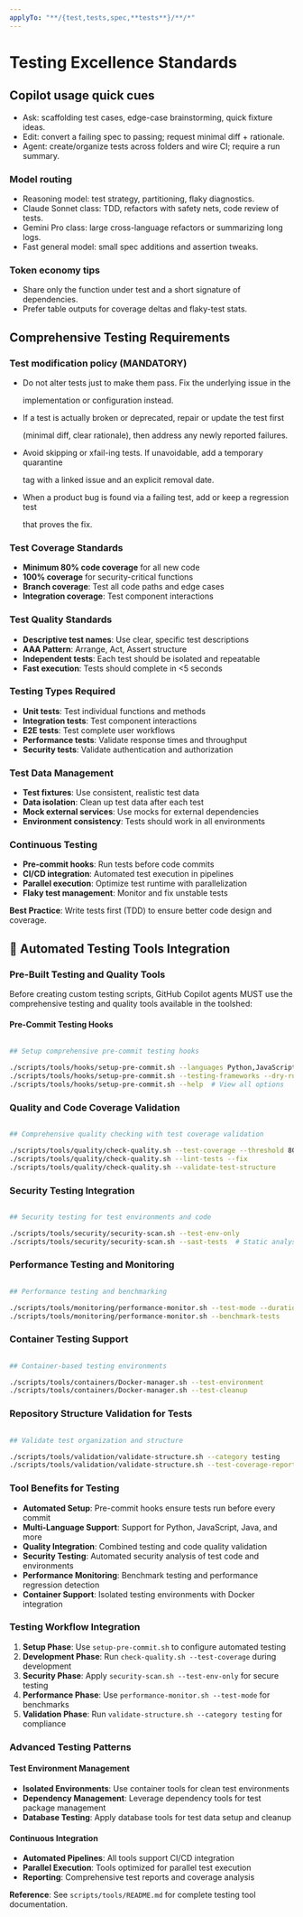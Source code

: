```yaml
---
applyTo: "**/{test,tests,spec,**tests**}/**/*"
---
```


# Testing Excellence Standards

## Copilot usage quick cues

- Ask: scaffolding test cases, edge-case brainstorming, quick fixture ideas.
- Edit: convert a failing spec to passing; request minimal diff + rationale.
- Agent: create/organize tests across folders and wire CI; require a run summary.

### Model routing

- Reasoning model: test strategy, partitioning, flaky diagnostics.
- Claude Sonnet class: TDD, refactors with safety nets, code review of tests.
- Gemini Pro class: large cross-language refactors or summarizing long logs.
- Fast general model: small spec additions and assertion tweaks.

### Token economy tips

- Share only the function under test and a short signature of dependencies.
- Prefer table outputs for coverage deltas and flaky-test stats.

## Comprehensive Testing Requirements

### Test modification policy (MANDATORY)

- Do not alter tests just to make them pass. Fix the underlying issue in the

  implementation or configuration instead.

- If a test is actually broken or deprecated, repair or update the test first

  (minimal diff, clear rationale), then address any newly reported failures.

- Avoid skipping or xfail-ing tests. If unavoidable, add a temporary quarantine

  tag with a linked issue and an explicit removal date.

- When a product bug is found via a failing test, add or keep a regression test

  that proves the fix.

### Test Coverage Standards

- **Minimum 80% code coverage** for all new code
- **100% coverage** for security-critical functions
- **Branch coverage**: Test all code paths and edge cases
- **Integration coverage**: Test component interactions

### Test Quality Standards

- **Descriptive test names**: Use clear, specific test descriptions
- **AAA Pattern**: Arrange, Act, Assert structure
- **Independent tests**: Each test should be isolated and repeatable
- **Fast execution**: Tests should complete in <5 seconds

### Testing Types Required

- **Unit tests**: Test individual functions and methods
- **Integration tests**: Test component interactions
- **E2E tests**: Test complete user workflows
- **Performance tests**: Validate response times and throughput
- **Security tests**: Validate authentication and authorization

### Test Data Management

- **Test fixtures**: Use consistent, realistic test data
- **Data isolation**: Clean up test data after each test
- **Mock external services**: Use mocks for external dependencies
- **Environment consistency**: Tests should work in all environments

### Continuous Testing

- **Pre-commit hooks**: Run tests before code commits
- **CI/CD integration**: Automated test execution in pipelines
- **Parallel execution**: Optimize test runtime with parallelization
- **Flaky test management**: Monitor and fix unstable tests

**Best Practice**: Write tests first (TDD) to ensure better code design and coverage.

## 🧰 Automated Testing Tools Integration

### Pre-Built Testing and Quality Tools

Before creating custom testing scripts, GitHub Copilot agents MUST use the
comprehensive testing and quality tools available in the toolshed:

#### Pre-Commit Testing Hooks

```bash

## Setup comprehensive pre-commit testing hooks

./scripts/tools/hooks/setup-pre-commit.sh --languages Python,JavaScript,java
./scripts/tools/hooks/setup-pre-commit.sh --testing-frameworks --dry-run
./scripts/tools/hooks/setup-pre-commit.sh --help  # View all options
```

### Quality and Code Coverage Validation

```bash

## Comprehensive quality checking with test coverage validation

./scripts/tools/quality/check-quality.sh --test-coverage --threshold 80
./scripts/tools/quality/check-quality.sh --lint-tests --fix
./scripts/tools/quality/check-quality.sh --validate-test-structure
```

### Security Testing Integration

```bash

## Security testing for test environments and code

./scripts/tools/security/security-scan.sh --test-env-only
./scripts/tools/security/security-scan.sh --sast-tests  # Static analysis of test code
```

### Performance Testing and Monitoring

```bash

## Performance testing and benchmarking

./scripts/tools/monitoring/performance-monitor.sh --test-mode --duration 120
./scripts/tools/monitoring/performance-monitor.sh --benchmark-tests
```

### Container Testing Support

```bash

## Container-based testing environments

./scripts/tools/containers/Docker-manager.sh --test-environment
./scripts/tools/containers/Docker-manager.sh --test-cleanup
```

### Repository Structure Validation for Tests

```bash

## Validate test organization and structure

./scripts/tools/validation/validate-structure.sh --category testing
./scripts/tools/validation/validate-structure.sh --test-coverage-report
```

### Tool Benefits for Testing

- **Automated Setup**: Pre-commit hooks ensure tests run before every commit
- **Multi-Language Support**: Support for Python, JavaScript, Java, and more
- **Quality Integration**: Combined testing and code quality validation
- **Security Testing**: Automated security analysis of test code and environments
- **Performance Monitoring**: Benchmark testing and performance regression detection
- **Container Support**: Isolated testing environments with Docker integration

### Testing Workflow Integration

1. **Setup Phase**: Use `setup-pre-commit.sh` to configure automated testing
2. **Development Phase**: Run `check-quality.sh --test-coverage` during development
3. **Security Phase**: Apply `security-scan.sh --test-env-only` for secure testing
4. **Performance Phase**: Use `performance-monitor.sh --test-mode` for benchmarks
5. **Validation Phase**: Run `validate-structure.sh --category testing` for compliance

### Advanced Testing Patterns

#### Test Environment Management

- **Isolated Environments**: Use container tools for clean test environments
- **Dependency Management**: Leverage dependency tools for test package management
- **Database Testing**: Apply database tools for test data setup and cleanup

#### Continuous Integration

- **Automated Pipelines**: All tools support CI/CD integration
- **Parallel Execution**: Tools optimized for parallel test execution
- **Reporting**: Comprehensive test reports and coverage analysis

**Reference**: See `scripts/tools/README.md` for complete testing tool documentation.
